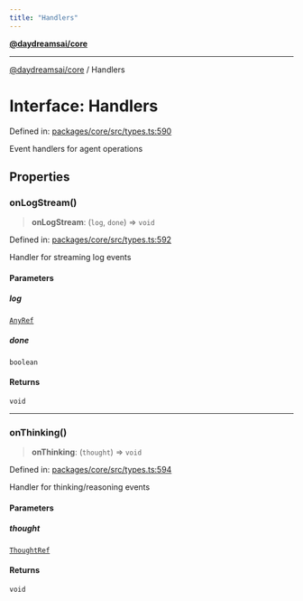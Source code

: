 ```yaml
---
title: "Handlers"
---
```


[**@daydreamsai/core**](./api-reference.md)

***

[@daydreamsai/core](./api-reference.md) / Handlers

# Interface: Handlers

Defined in: [packages/core/src/types.ts:590](https://github.com/dojoengine/daydreams/blob/bbf75946e0d6d99fbdde4cebb2f8a4e8926724f1/packages/core/src/types.ts#L590)

Event handlers for agent operations

## Properties

### onLogStream()

> **onLogStream**: (`log`, `done`) => `void`

Defined in: [packages/core/src/types.ts:592](https://github.com/dojoengine/daydreams/blob/bbf75946e0d6d99fbdde4cebb2f8a4e8926724f1/packages/core/src/types.ts#L592)

Handler for streaming log events

#### Parameters

##### log

[`AnyRef`](./AnyRef.md)

##### done

`boolean`

#### Returns

`void`

***

### onThinking()

> **onThinking**: (`thought`) => `void`

Defined in: [packages/core/src/types.ts:594](https://github.com/dojoengine/daydreams/blob/bbf75946e0d6d99fbdde4cebb2f8a4e8926724f1/packages/core/src/types.ts#L594)

Handler for thinking/reasoning events

#### Parameters

##### thought

[`ThoughtRef`](./ThoughtRef.md)

#### Returns

`void`
